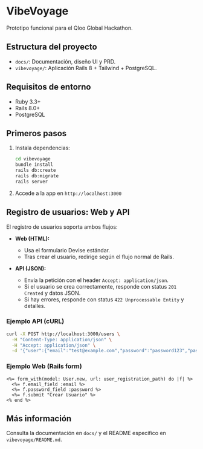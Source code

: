 # VibeVoyage

Prototipo funcional para el Qloo Global Hackathon.

## Estructura del proyecto

- `docs/`: Documentación, diseño UI y PRD.
- `vibevoyage/`: Aplicación Rails 8 + Tailwind + PostgreSQL.

## Requisitos de entorno

- Ruby 3.3+
- Rails 8.0+
- PostgreSQL

## Primeros pasos

1. Instala dependencias:
   ```bash
   cd vibevoyage
   bundle install
   rails db:create
   rails db:migrate
   rails server
   ```
2. Accede a la app en `http://localhost:3000`


## Registro de usuarios: Web y API

El registro de usuarios soporta ambos flujos:

- **Web (HTML):**
  - Usa el formulario Devise estándar.
  - Tras crear el usuario, redirige según el flujo normal de Rails.

- **API (JSON):**
  - Envía la petición con el header `Accept: application/json`.
  - Si el usuario se crea correctamente, responde con status `201 Created` y datos JSON.
  - Si hay errores, responde con status `422 Unprocessable Entity` y detalles.

### Ejemplo API (cURL)
```bash
curl -X POST http://localhost:3000/users \
  -H "Content-Type: application/json" \
  -H "Accept: application/json" \
  -d '{"user":{"email":"test@example.com","password":"password123","password_confirmation":"password123"}}'
```

### Ejemplo Web (Rails form)
```erb
<%= form_with(model: User.new, url: user_registration_path) do |f| %>
  <%= f.email_field :email %>
  <%= f.password_field :password %>
  <%= f.submit "Crear Usuario" %>
<% end %>
```

## Más información

Consulta la documentación en `docs/` y el README específico en `vibevoyage/README.md`.